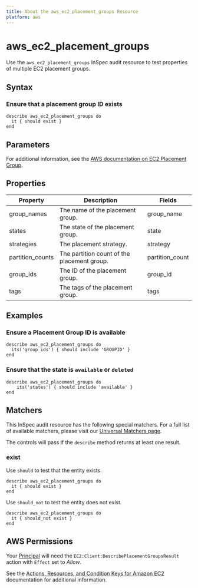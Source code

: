 ```yaml
---
title: About the aws_ec2_placement_groups Resource
platform: aws
---
```


# aws_ec2_placement_groups

Use the `aws_ec2_placement_groups` InSpec audit resource to test properties of multiple EC2 placement groups.

## Syntax

### Ensure that a placement group ID exists

    describe aws_ec2_placement_groups do
      it { should exist }
    end

## Parameters

For additional information, see the [AWS documentation on EC2 Placement Group](https://docs.aws.amazon.com/AWSCloudFormation/latest/UserGuide/aws-resource-ec2-placementgroup.html).

## Properties

| Property | Description | Fields |
| --- | --- | --- |
| group_names | The name of the placement group. | group_name |
| states | The state of the placement group. | state |
| strategies | The placement strategy. | strategy |
| partition_counts | The partition count of the placement group. | partition_count |
| group_ids | The ID of the placement group. | group_id |
| tags | The tags of the placement group. | tags |

## Examples

### Ensure a Placement Group ID is available

    describe aws_ec2_placement_groups do
      its('group_ids') { should include 'GROUPID' }
    end

### Ensure that the state is `available` or `deleted`

    describe aws_ec2_placement_groups do
        its('states') { should include 'available' }
    end

## Matchers

This InSpec audit resource has the following special matchers. For a full list of available matchers, please visit our [Universal Matchers page](https://www.inspec.io/docs/reference/matchers/).

The controls will pass if the `describe` method returns at least one result.

### exist

Use `should` to test that the entity exists.

    describe aws_ec2_placement_groups do
      it { should exist }
    end

Use `should_not` to test the entity does not exist.

    describe aws_ec2_placement_groups do
      it { should_not exist }
    end

## AWS Permissions

Your [Principal](https://docs.aws.amazon.com/IAM/latest/UserGuide/intro-structure.html#intro-structure-principal) will need the `EC2:Client:DescribePlacementGroupsResult` action with `Effect` set to *Allow*.

See the [Actions, Resources, and Condition Keys for Amazon EC2](https://docs.aws.amazon.com/IAM/latest/UserGuide/list_amazonec2.html) documentation for additional information.
